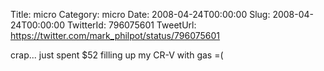 Title: micro
Category: micro
Date: 2008-04-24T00:00:00
Slug: 2008-04-24T00:00:00
TwitterId: 796075601
TweetUrl: https://twitter.com/mark_philpot/status/796075601

crap... just spent $52 filling up my CR-V with gas =(